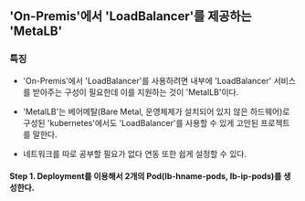 ## 'On-Premis'에서 'LoadBalancer'를 제공하는 'MetaLB'

### 특징
- 'On-Premis'에서 'LoadBalancer'를 사용하려면 내부에 'LoadBalancer' 서비스를 받아주는 구성이 필요한데 이를 지원하는 것이 'MetalLB'이다.

- 'MetalLB'는 베어메탈(Bare Metal, 운영체제가 설치되어 있지 않은 하드웨어)로 구성된 'kubernetes'에서도 'LoadBalancer'를 사용할 수 있게 고안된 프로젝트를 말한다.

- 네트워크를 따로 공부할 필요가 없다 연동 또한 쉽게 설정할 수 있다.

#### Step 1. Deployment를 이용해서 2개의 Pod(lb-hname-pods, lb-ip-pods)를 생성한다.

